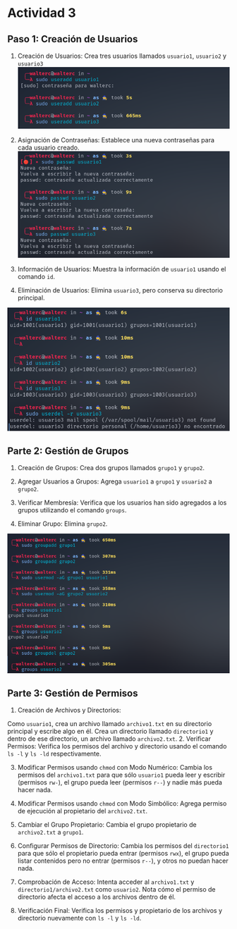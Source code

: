 # Actividad 3

## Paso 1: Creación de Usuarios

1. Creación de Usuarios: Crea tres usuarios llamados `usuario1`, `usuario2` y `usuario3`
![Paso 1](/actividad3/img/p1.png)


2. Asignación de Contraseñas: Establece una nueva contraseñas para cada usuario creado.
![Paso 1](/actividad3/img/p2.png)


3. Información de Usuarios: Muestra la información de `usuario1` usando el comando `id`.



4. Eliminación de Usuarios: Elimina `usuario3`, pero conserva su directorio principal.

![Paso 1](/actividad3/img/p3.png)


## Parte 2: Gestión de Grupos
1. Creación de Grupos: Crea dos grupos llamados `grupo1` y `grupo2`.


2. Agregar Usuarios a Grupos: Agrega `usuario1` a `grupo1` y `usuario2` a `grupo2`.

3. Verificar Membresía: Verifica que los usuarios han sido agregados a los grupos utilizando el comando `groups`.

4. Eliminar Grupo: Elimina `grupo2`.


![Paso 2](/actividad3/img/p4.png)

## Parte 3: Gestión de Permisos
1. Creación de Archivos y Directorios:

Como `usuario1`, crea un archivo llamado `archivo1.txt` en su directorio principal y escribe algo en él.
Crea un directorio llamado `directorio1` y dentro de ese directorio, un archivo llamado `archivo2.txt`.
2. Verificar Permisos: Verifica los permisos del archivo y directorio usando el comando `ls -l` y `ls -ld` respectivamente.

3. Modificar Permisos usando `chmod` con Modo Numérico: Cambia los permisos del `archivo1.txt` para que sólo `usuario1` pueda leer y escribir (permisos `rw-`), el grupo pueda leer (permisos `r--`) y nadie más pueda hacer nada.

4. Modificar Permisos usando `chmod` con Modo Simbólico: Agrega permiso de ejecución al propietario del `archivo2.txt`.

5. Cambiar el Grupo Propietario: Cambia el grupo propietario de `archivo2.txt` a `grupo1`.

6. Configurar Permisos de Directorio: Cambia los permisos del `directorio1` para que sólo el propietario pueda entrar (permisos `rwx`), el grupo pueda listar contenidos pero no entrar (permisos `r--`), y otros no puedan hacer nada.

7. Comprobación de Acceso: Intenta acceder al `archivo1.txt` y `directorio1/archivo2.txt` como `usuario2`. Nota cómo el permiso de directorio afecta el acceso a los archivos dentro de él.

8. Verificación Final: Verifica los permisos y propietario de los archivos y directorio nuevamente con `ls -l` y `ls -ld`.
